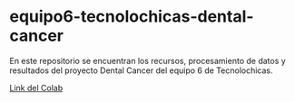 # equipo6-tecnolochicas-dental-cancer
En este repositorio se encuentran los recursos, procesamiento de datos y resultados del proyecto Dental Cancer del equipo 6 de Tecnolochicas.

[Link del Colab](https://colab.research.google.com/drive/1mgxdKbKnT49_DgLKwdtcCsxMWoGDQsGL?usp=sharing)

